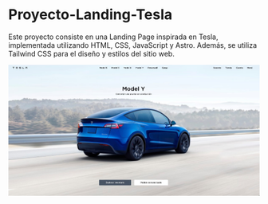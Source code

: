 # Proyecto-Landing-Tesla
Este proyecto consiste en una Landing Page inspirada en Tesla, implementada utilizando HTML, CSS, JavaScript y Astro. Además, se utiliza Tailwind CSS para el diseño y estilos del sitio web.

![](https://github.com/JesusJham/Proyecto-Landing-Tesla/blob/main/public/model-landing.jpg)
